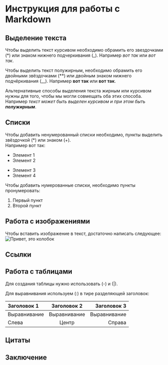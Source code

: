 # Инструкция для работы с Markdown

## Выделение текста

Чтобы выделить текст курсивом необходимо обрамить его звездочками (*) или знаком нижнего подчеркивания (_). Например *вот так* или _вот так_.

Чтобы выделить текст полужирным, необходимо обрамить его двойными звёздочками (**) или двойным знаком нижнего подчёркивания (__). Например **вот так** или __вот так__.

Альтернативные способы выделения текста жирным или курсивом нужны для того, чтобы мы могли совмещать оба этих способа. Например _текст может быть выделен курсивом и при этом быть **полужирным**_.

## Списки

Чтобы добавить ненумерованный списки необходимо, пункты выделить звёздочкой (*) или знаком (+).  
Например вот так:
 * Элемент 1
 * Элемент 2
 + Элемент 3
 + Элемент 4

Чтобы добавить нумерованные списки, необходимо пункты пронумеровать:
1. Первый пункт
2. Второй пункт

## Работа с изображениями

Чтобы вставить изображение в текст, достаточно написать следующее:
![Привет, это колобок](funny-cartoon-3d-1024x768.jpg)
## Ссылки

## Работа с таблицами

Для создания таблицы нужно использовать (-) и (|).

Для выравнивания используем (:) в тире разделяющей заголовок:

| Заголовок 1 | Заголовок 2 | Заголовок 3 |
| :--- | :-----: | ---: |
| Выравнивание | Выравнивание | Выравнивание |
| Слева | Центр | Справа |

## Цитаты



## Заключение